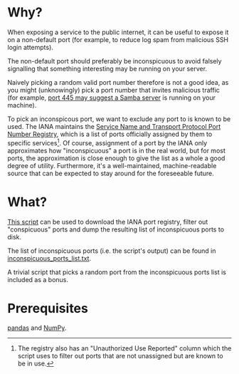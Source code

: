 # Why?
When exposing a service to the public internet, it can be useful to expose it
on a non-default port (for example, to reduce log spam from malicious SSH login
attempts).

The non-default port should preferably be inconspicuous to avoid falsely
signalling that something interesting may be running on your server.

Naively picking a random valid port number therefore is not a good idea, as you
might (unknowingly) pick a port number that invites malicious traffic (for
example,
[port 445 may suggest a Samba server](https://www.shodan.io/search?query=samba)
is running on your machine).

To pick an inconspicous port, we want to exclude any port to is known to be
used. The IANA maintains the [Service Name and Transport Protocol Port Number
Registry](https://www.iana.org/assignments/service-names-port-numbers/service-names-port-numbers.txt),
which is a list of ports officially assigned by them to specific services[^1].
Of course, assignment of a port by the IANA only approximates how
"inconspicuous" a port is in the real world, but for most ports, the
approximation is close enough to give the list as a whole a good degree of
utility. Furthermore, it's a well-maintained, machine-readable source that
can be expected to stay around for the foreseeable future.

# What?
[This script](inconspicuous-ports-extractor.py) can be used to download the
IANA port registry, filter out "conspicuous" ports and dump the resulting list
of inconspicuous ports to disk.

The list of inconspicuous ports (i.e. the script's output) can be found in
[inconspicuous_ports_list.txt](inconspicuous_ports_list.txt).

A trivial script that picks a random port from the inconspicuous ports list is
included as a bonus.

# Prerequisites
[pandas](https://pandas.pydata.org/) and [NumPy](https://numpy.org/).

[^1]: The registry also has an "Unauthorized Use Reported" column which the
script uses to filter out ports that are not unassigned but are known to be in
use.
